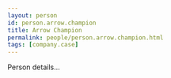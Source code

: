 ```yaml
---
layout: person
id: person.arrow.champion
title: Arrow Champion
permalink: people/person.arrow.champion.html
tags: [company.case]
---
```


Person details...